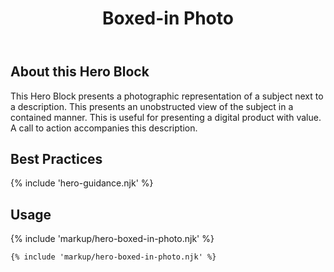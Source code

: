 ﻿---
title: Boxed-in Photo
summary: Short amounts of text and a link with a contained image.
tags: feature block
layout: guide
eleventyNavigation:
  key: Boxed-in Photo
  parent: Hero Blocks
  excerpt: Short amounts of text and a link with a contained image.
  order: 3
  img: /img/illustrations/illus-boxed-in-photo.svg
---

## About this Hero Block

This Hero Block presents a photographic representation of a subject next to a description. This presents an unobstructed view of the subject in a contained manner. This is useful for presenting a digital product with value. A call to action accompanies this description.

## Best Practices

{% include 'hero-guidance.njk' %}

## Usage

{% include 'markup/hero-boxed-in-photo.njk' %}

``` html
{% include 'markup/hero-boxed-in-photo.njk' %}
```
